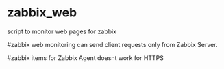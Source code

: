 # zabbix_web

script to monitor web pages for zabbix

#zabbix web monitoring can send client requests only from Zabbix Server.

#zabbix items for Zabbix Agent doesnt work for HTTPS
